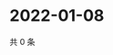 # 2022-01-08

共 0 条

<!-- BEGIN WEIBO -->
<!-- 最后更新时间 Sat Jan 08 2022 01:15:05 GMT+0800 (China Standard Time) -->

<!-- END WEIBO -->
